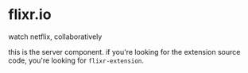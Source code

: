 flixr.io
========

watch netflix, collaboratively

this is the server component. if you're looking for the extension source code,
you're looking for `flixr-extension`.

